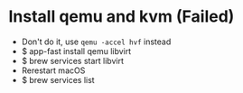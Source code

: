 Install qemu and kvm (Failed)
=====
* Don't do it, use `qemu -accel hvf` instead
* $ app-fast install qemu libvirt
* $ brew services start libvirt
* Rerestart macOS
* $ brew services list
